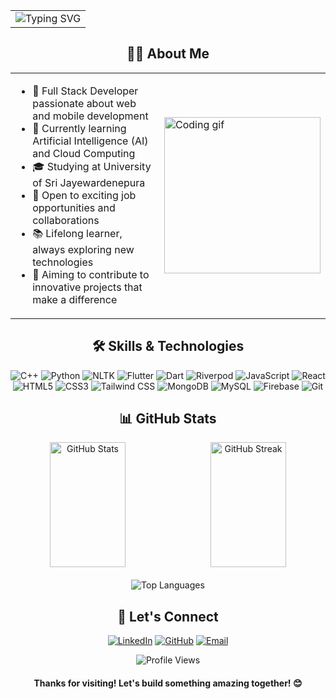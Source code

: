 <table align="center" width="100%">
<tr>
<td align="center">
<img src="https://readme-typing-svg.herokuapp.com?font=Fira+Code&duration=5000&pause=1000&color=2ED573&center=true&vCenter=true&width=800&lines=Welcome+to+my+GitHub+Profile!;I'm+Alles+Abinash+-+Full+Stack+Developer;Passionate+about+Web+and+Mobile+Development;Always+learning+and+exploring+new+technologies" alt="Typing SVG" />
</td>
</tr>
</table>

<h2 align="center">👨‍💻 About Me</h2>

<table align="center">
<tr>
<td width="70%">

- 🚀 Full Stack Developer passionate about web and mobile development
- 🌱 Currently learning Artificial Intelligence (AI) and Cloud Computing
- 🎓 Studying at University of Sri Jayewardenepura
- 💼 Open to exciting job opportunities and collaborations
- 📚 Lifelong learner, always exploring new technologies
- 🌟 Aiming to contribute to innovative projects that make a difference

</td>
<td width="30%">
<img src="https://github.com/7oSkaaa/7oSkaaa/blob/main/Images/Right_Side.gif?raw=true" width="250px" alt="Coding gif">
</td>
</tr>
</table>

<h2 align="center">🛠️ Skills & Technologies</h2>

<p align="center">
<img src="https://img.shields.io/badge/C%2B%2B-00599C?style=for-the-badge&logo=c%2B%2B&logoColor=white" alt="C++" />
<img src="https://img.shields.io/badge/Python-3776AB?style=for-the-badge&logo=python&logoColor=white" alt="Python" />
<img src="https://img.shields.io/badge/NLTK-3776AB?style=for-the-badge&logo=python&logoColor=white" alt="NLTK" />
<img src="https://img.shields.io/badge/Flutter-02569B?style=for-the-badge&logo=flutter&logoColor=white" alt="Flutter" />
<img src="https://img.shields.io/badge/Dart-0175C2?style=for-the-badge&logo=dart&logoColor=white" alt="Dart" />
<img src="https://img.shields.io/badge/Riverpod-0175C2?style=for-the-badge&logo=flutter&logoColor=white" alt="Riverpod" />
<img src="https://img.shields.io/badge/Javascript-F7DF1E?style=for-the-badge&logo=javascript&logoColor=black" alt="JavaScript" />
<img src="https://img.shields.io/badge/React-61DAFB?style=for-the-badge&logo=react&logoColor=black" alt="React" />
<img src="https://img.shields.io/badge/HTML5-E34F26?style=for-the-badge&logo=html5&logoColor=white" alt="HTML5" />
<img src="https://img.shields.io/badge/CSS3-1572B6?style=for-the-badge&logo=css3&logoColor=white" alt="CSS3" />
<img src="https://img.shields.io/badge/Tailwind_CSS-38B2AC?style=for-the-badge&logo=tailwind-css&logoColor=white" alt="Tailwind CSS" />
<img src="https://img.shields.io/badge/MongoDB-47A248?style=for-the-badge&logo=mongodb&logoColor=white" alt="MongoDB" />
<img src="https://img.shields.io/badge/MySQL-4479A1?style=for-the-badge&logo=mysql&logoColor=white" alt="MySQL" />
<img src="https://img.shields.io/badge/Firebase-FFCA28?style=for-the-badge&logo=firebase&logoColor=black" alt="Firebase" />
<img src="https://img.shields.io/badge/Git-F05032?style=for-the-badge&logo=git&logoColor=white" alt="Git" />
</p>

<h2 align="center">📊 GitHub Stats</h2>

<div align="center" style="display: flex; justify-content: center; align-items: stretch; gap: 10px;">
  <img src="https://github-readme-stats.vercel.app/api?username=Abi27052000&show_icons=true&hide_border=true&theme=radical" width="49%" height="200px" alt="GitHub Stats">
  <img src="https://github-readme-streak-stats.herokuapp.com/?user=Abi27052000&theme=radical&hide_border=true" width="49%" height="200px" alt="GitHub Streak">
</div>

<div align="center" style="margin-top: 20px;">
  <img src="https://github-readme-stats.vercel.app/api/top-langs?username=Abi27052000&show_icons=true&locale=en&layout=compact&theme=radical" alt="Top Languages" />
</div>

<h2 align="center">🤝 Let's Connect</h2>

<p align="center">
<a href="https://www.linkedin.com/in/alles-abinash-59b465310/" target="_blank"><img src="https://img.shields.io/badge/LinkedIn-0077B5?style=for-the-badge&logo=linkedin&logoColor=white" alt="LinkedIn"></a>
<a href="https://github.com/Abi27052000" target="_blank"><img src="https://img.shields.io/badge/GitHub-100000?style=for-the-badge&logo=github&logoColor=white" alt="GitHub"></a>
<a href="mailto:allesabinash1@gmail.com"><img src="https://img.shields.io/badge/Email-D14836?style=for-the-badge&logo=gmail&logoColor=white" alt="Email"></a>
</p>

<p align="center">
<img src="https://komarev.com/ghpvc/?username=Abi27052000&label=Profile%20views&color=0e75b6&style=flat" alt="Profile Views" />
</p>

<h4 align="center">Thanks for visiting! Let's build something amazing together! 😊</h4>




